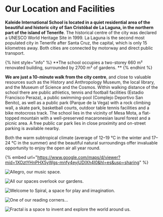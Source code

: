 # Our Location and Facilities

**Kaleide International School is located in a quiet residential area of the beautiful and historic city of San Cristóbal de La Laguna, in the northern part of the island of Tenerife**. The historical centre of the city was declared a UNESCO World Heritage Site in 1999. La Laguna is the second most populated city in Tenerife after Santa Cruz, the capital, which is only 15 kilometres away. Both cities are connected by motorway and direct public transport.

{% hint style="info" %}
**The school occupies a two-storey 660 m² renovated building, surrounded by 2700 m² of gardens. **
{% endhint %}

**We are just a 10-minute walk from the city centre**, and close to valuable resources such as the History and Anthropology Museum, the local library, and the Museum of Science and the Cosmos. Within walking distance of the school there are public athletics, tennis and football facilities (Estadio Francisco Peraza), a public swimming-pool (Complejo Deportivo San Benito), as well as a public park (Parque de la Vega) with a rock climbing wall, a skate park, basketball courts, outdoor table tennis facilities and a bike motocross track. The school lies in the vicinity of Mesa Mota, a flat-topped mountain with a well-preserved macaronesian laurel forest and a picnic area. A free public car park lies in close proximity and on-street parking is available nearby.

Both the warm subtropical climate (average of 12–19 °C in the winter and 17–24 °C in the summer) and the beautiful natural surroundings offer invaluable opportunity to enjoy the open air all year round.

{% embed url="https://www.google.com/maps/d/viewer?mid=1XOztYHnPHX5yWgs-mnfy4eyjUDIXh4I0&hl=es&usp=sharing" %}

![Allegro, our music space.](../.gitbook/assets/IMG\_6958.JPG)

![All our spaces overlook our gardens.](../.gitbook/assets/IMG\_6956.JPG)

![Welcome to Spiral, a space for play and imagination.](../.gitbook/assets/IMG\_6952.JPG)

![One of our reading corners...](../.gitbook/assets/IMG\_6951.JPG)

![Fractal is a space to invent and explore the world around us.](../.gitbook/assets/IMG\_6954.JPG)

